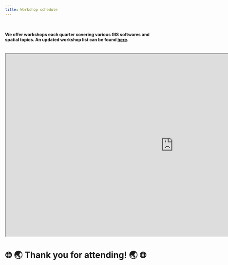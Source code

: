 ```yaml
---
title: Workshop schedule
---
```


<br>

#### We offer workshops each quarter covering various GIS softwares and spatial topics. An updated workshop list can be found [here](https://planitpurple.northwestern.edu/#search=/0/8//%22GIS%22). 

<br>

<iframe src="https://planitpurple.northwestern.edu/#search=/0/8//"GIS"" width=1100px height=600px></iframe> 

<br>

# 🌐 🌏 Thank you for attending! 🌏 🌐
